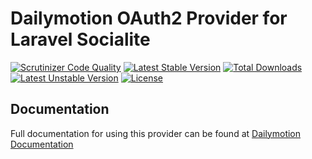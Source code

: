 # Dailymotion OAuth2 Provider for Laravel Socialite

[![Scrutinizer Code Quality](https://img.shields.io/scrutinizer/g/SocialiteProviders/Dailymotion.svg?style=flat-square)](https://scrutinizer-ci.com/g/SocialiteProviders/Dailymotion/?branch=master)
[![Latest Stable Version](https://img.shields.io/packagist/v/socialiteproviders/dailymotion.svg?style=flat-square)](https://packagist.org/packages/socialiteproviders/dailymotion)
[![Total Downloads](https://img.shields.io/packagist/dt/socialiteproviders/dailymotion.svg?style=flat-square)](https://packagist.org/packages/socialiteproviders/dailymotion)
[![Latest Unstable Version](https://img.shields.io/packagist/vpre/socialiteproviders/dailymotion.svg?style=flat-square)](https://packagist.org/packages/socialiteproviders/dailymotion)
[![License](https://img.shields.io/packagist/l/socialiteproviders/dailymotion.svg?style=flat-square)](https://packagist.org/packages/socialiteproviders/dailymotion)

## Documentation

Full documentation for using this provider can be found at [Dailymotion Documentation](http://socialiteproviders.github.io/providers/dailymotion/)
